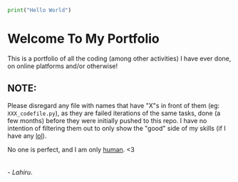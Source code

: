 ```python
print("Hello World")
```

# Welcome To My Portfolio
This is a portfolio of all the coding (among other activities) I have ever done, on online platforms and/or otherwise!

## NOTE:

Please disregard any file with names that have "X"s in front of them (eg: `XXX_codefile.py`), as they are failed iterations of the same tasks, done (a few months) before they were initially pushed to this repo. I have no intention of filtering them out to only show the "good" side of my skills (if I have any [lol][3]). 
 
No one is perfect, and I am only [human][1]. <3  
<br/>
<br/>
\- _Lahiru_.


[1]: https://medium.com/life-improved/to-err-is-human-to-learn-and-move-on-should-be-too-ef48e1642a19#:~:text=We%20all%20make%20mistakes%2C%20it,happens%20on%20an%20inner%20level.%E2%80%9D "human"

[2]: https://www.dictionary.com/browse/lol

[3]: https://blogs.scientificamerican.com/scicurious-brain/laugh-so-you-dont-cry-how-laughing-kills-the-pain/ "lol"
